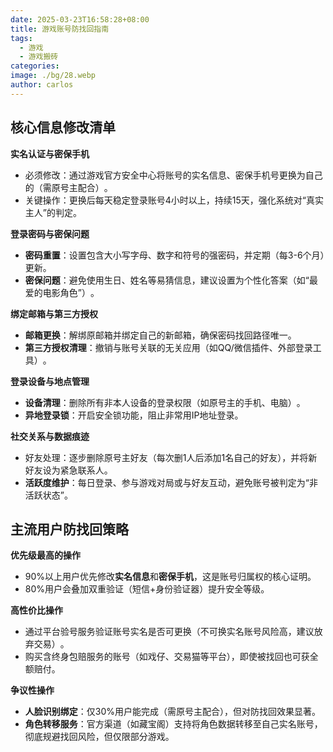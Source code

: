 ```yaml
---
date: 2025-03-23T16:58:28+08:00
title: 游戏账号防找回指南
tags:
  - 游戏
  - 游戏搬砖
categories: 
image: ./bg/28.webp
author: carlos
---
```


## ‌核心信息修改清单

**实名认证与密保手机**

- 必须修改‌：通过游戏官方安全中心将账号的实名信息、密保手机号更换为自己的（需原号主配合）‌。
- ‌关键操作‌：更换后每天稳定登录账号4小时以上，持续15天，强化系统对“真实主人”的判定‌。

**登录密码与密保问题**

- **密码重置**‌：设置包含大小写字母、数字和符号的强密码，并定期（每3-6个月）更新‌。
- **‌密保问题‌**：避免使用生日、姓名等易猜信息，建议设置为个性化答案（如“最爱的电影角色”）‌。

**绑定邮箱与第三方授权**

- **邮箱更换**‌：解绑原邮箱并绑定自己的新邮箱，确保密码找回路径唯一‌。
- **第三方授权清理**‌：撤销与账号关联的无关应用（如QQ/微信插件、外部登录工具）‌。

**登录设备与地点管理**

- **设备清理**‌：删除所有非本人设备的登录权限（如原号主的手机、电脑）‌。
- **异地登录锁**‌：开启安全锁功能，阻止非常用IP地址登录‌。

**社交关系与数据痕迹**

- 好友处理‌：逐步删除原号主好友（每次删1人后添加1名自己的好友），并将新好友设为紧急联系人‌。
- **活跃度维护**‌：每日登录、参与游戏对局或与好友互动，避免账号被判定为“非活跃状态”‌。

## 主流用户防找回策略

**优先级最高的操作**

- 90%以上用户优先修改‌**实名信息**‌和‌**密保手机**‌，这是账号归属权的核心证明‌。
- 80%用户会叠加‌双重验证‌（短信+身份验证器）提升安全等级‌。

**高性价比操作**

- 通过‌平台验号服务‌验证账号实名是否可更换（不可换实名账号风险高，建议放弃交易）‌。
- 购买含‌终身包赔‌服务的账号（如戏仔、交易猫等平台），即使被找回也可获全额赔付‌。

**争议性操作**

- **人脸识别绑定**‌：仅30%用户能完成（需原号主配合），但对防找回效果显著‌。
- **角色转移服务**‌：官方渠道（如藏宝阁）支持将角色数据转移至自己实名账号，彻底规避找回风险，但仅限部分游戏‌。